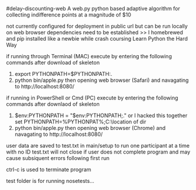 #delay-discounting-web
A web.py python based adaptive algorithm for collecting indifference points at a magnitude of $10

not currently configured for deployment in public url but can be run locally on web browser
dependencies need to be established >> I homebrewed and pip installed like a newbie while
crash coursing Learn Python the Hard Way

if running through Terminal (MAC) execute by entering the following commands after download of skeleton
  1. export PYTHONPATH=$PYTHONPATH:.
  2. python bin/apple.py
then opening web browser (Safari) and navagating to  http://localhost:8080/

if running in PowerShell or Cmd (PC) execute by entering the following commands after downlaod of skeleton
  1. $env:PYTHONPATH = "$env:PYTHONPATH;." or I hacked this together set PYTHONPATH=%PYTHONPAT%;C:\location of dir
  2. python bin/apple.py
then opening web browser (Chrome) and navagating to  http://localhost:8080/

user data are saved to test.txt in main/setup to run one participant at a time with no ID
test.txt will not close if user does not complete program and may cause subsiquent errors following first run

ctrl-c is used to terminate program

test folder is for running nosetests...
